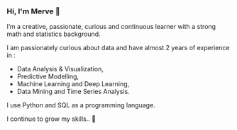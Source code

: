 ### Hi, I'm Merve :fairy:	

I’m a creative, passionate, curious and continuous learner with a strong math and statistics background. 

I am passionately curious about data and have almost 2 years of experience in :

* Data Analysis & Visualization,
* Predictive Modelling,
* Machine Learning and Deep Learning,
* Data Mining and Time Series Analysis.

I use Python and SQL as a programming language.

I continue to grow my skills.. :bee:

